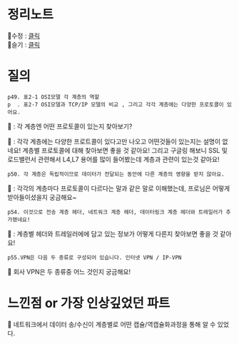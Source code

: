 # 정리노트
🐰수정 : [클릭](https://github.com/YunSuJeong/BOOK/blob/main/network/%EB%AA%A8%EB%91%90%EC%9D%98%20%EB%84%A4%ED%8A%B8%EC%9B%8C%ED%81%AC(Network%20for%20everyone)/chap2.%20%EB%84%A4%ED%8A%B8%EC%9B%8C%ED%81%AC%20%EA%B8%B0%EB%B3%B8%EA%B7%9C%EC%B9%99.md)  
🍅슬기 : [클릭](https://github.com/seulgi7/Book-Log/blob/e88043bcf168cbe8d351f6df4373cf9142b26657/network/%EB%AA%A8%EB%91%90%EC%9D%98%EB%84%A4%ED%8A%B8%EC%9B%8C%ED%81%AC/2%EC%9E%A5-%EB%84%A4%ED%8A%B8%EC%9B%8C%ED%81%AC%EC%9D%98%EA%B8%B0%EB%B3%B8%EA%B7%9C%EC%B9%99.md)


# 질의
```
p49. 표2-1 OSI모델 각 계층의 역할
p  . 표2-7 OSI모델과 TCP/IP 모델의 비교 , 그리고 각각 계층에는 다양한 프로토콜이 있어요.
```
🐰 : 각 계층엔 어떤 프로토콜이 있는지 찾아보기?

🍅 : 각각 계층에는 다양한 프로트콜이 있다고만 나오고 어떤것들이 있는지는 설명이 없네요! 계층별 프로토콜에 대해 찾아보면 좋을 것 같아요!
     그리고 구글링 해보니 SSL 및 로드밸런서 관련해서 L4,L7 용어를 많이 들어봤는데 계층과 관련이 있는것 같아요!
```
p50. 각 계층은 독립적이므로 데이터가 전달되는 동안에 다른 계층의 영향을 받지 않아요. 
```
🐰 : 각각의 계층마다 프로토콜이 다르다는 말과 같은 말로 이해했는데, 프로님은 어떻게 받아들이셨을지 궁금해요~  
```
p54. 이것으로 전송 계층 헤더, 네트워크 계층 헤더, 데이터링크 계층 헤더와 트레일러가 추가됐네요!
```
🍅 : 계층별 헤더와 트레일러에에 담고 있는 정보가 어떻게 다른지 찾아보면 좋을 것 같아요!

```
p55.VPN은 다음 두 종류로 구성되어 있습니다. 인터넷 VPN / IP-VPN
```
🍅 회사 VPN은 두 종류중 어느 것인지 궁금해요!

# 느낀점 or 가장 인상깊었던 파트
🍅 네트워크에서 데이터 송/수신이 계층별로 어떤 캡슐/역캡슐화과정을 통해 알 수 있었다.
     
